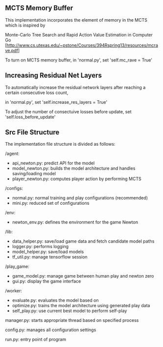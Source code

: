 
MCTS Memory Buffer
------------------


This implementation incorporates the element of memory in the MCTS which is inspired by

Monte-Carlo Tree Search and Rapid Action Value Estimation in Computer Go [http://www.cs.utexas.edu/~pstone/Courses/394Rspring13/resources/mcrave.pdf]

To turn on MCTS memory buffer, in 'normal.py', set 'self.mc_rave = True'


Increasing Residual Net Layers
------------------------------

To automatically increase the residual network layers after reaching a certain consecutive loss count,

in 'normal.py', set 'self.increase_res_layers = True'

To adjust the number of consectuive losses before update, set 'self.loss_before_update'

Src File Structure
------------------

The implementation file structure is divided as follows:

/agent:
- api_newton.py: predict API for the model
- model_newton.py: builds the model architecture and handles saving/loading model
- player_newton.py: computes player action by performing MCTS

/configs:
- normal.py: normal training and play configurations (recommended)
- mini.py: reduced set of configurations

/env:
- newton_env.py: defines the environment for the game Newton

/lib:
- data_helper.py: save/load game data and fetch candidate model paths
- logger.py: performs logging
- model_helper.py: save/load models
- tf_util.py: manage tensorflow session

/play_game:
- game_model.py: manage game between human play and newton zero
- gui.py: display the game interface

/worker:
- evaluate.py: evaluates the model based on
- optimize.py: trains the model architecture using generated play data
- self_play.py: use current best model to perform self-play

manager.py: starts appropriate thread based on specified process

config.py: manages all configuration settings

run.py: entry point of program
